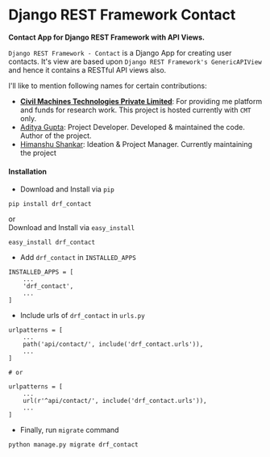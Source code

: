 # Django REST Framework Contact

**Contact App for Django REST Framework with API Views.**<br>

`Django REST Framework - Contact` is a Django App for creating user contacts. It's view are based upon
`Django REST Framework's GenericAPIView` and hence it contains a RESTful API views also.


I'll like to mention following names for certain contributions:

- **[Civil Machines Technologies Private Limited](https://github.com/civilmahines)**: For providing me platform and
funds for research work. This project is hosted currently with `CMT` only.
- [Aditya Gupta](https://github.com/ag93999): Project Developer. Developed & maintained the code. Author of the project.
- [Himanshu Shankar](https://github.com/iamhssingh): Ideation & Project Manager. Currently maintaining the project

#### Installation

- Download and Install via `pip`
```
pip install drf_contact
```
or<br>
Download and Install via `easy_install`
```
easy_install drf_contact
```
- Add `drf_contact` in `INSTALLED_APPS`<br>
```
INSTALLED_APPS = [
    ...
    'drf_contact',
    ...
]
```
- Include urls of `drf_contact` in `urls.py`
```
urlpatterns = [
    ...
    path('api/contact/', include('drf_contact.urls')),
    ...
]

# or

urlpatterns = [
    ...
    url(r'^api/contact/', include('drf_contact.urls')),
    ...
]
```

- Finally, run `migrate` command
```
python manage.py migrate drf_contact
```